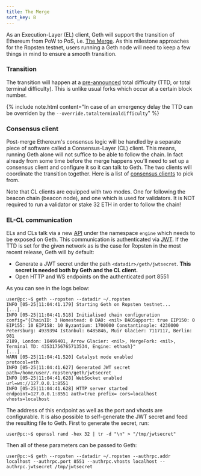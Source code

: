 ```yaml
---
title: The Merge
sort_key: B
---
```


As an Execution-Layer (EL) client, Geth will support the transition of Ethereum from PoW to PoS, i.e. [The Merge](https://ethereum.org/en/upgrades/merge/). As this milestone approaches for the Ropsten testnet, users running a Geth node will need to keep a few things in mind to ensure a smooth transition.

### Transition

The transition will happen at a [pre-announced](https://github.com/ethereum/go-ethereum/pull/24876) total difficulty (TTD, or total terminal difficulty). This is unlike usual forks which occur at a certain block number.

{% include note.html content="In case of an emergency delay the TTD can be overriden by the `--override.totalterminaldifficulty`" %}

### Consensus client

Post-merge Ethereum's consensus logic will be handled by a separate piece of software called a Consensus-Layer (CL) client. This means, running Geth alone will not suffice to be able to follow the chain. In fact already from some time before the merge happens you'll need to set up a consensus client and configure it so it can talk to Geth. The two clients will coordinate the transition together. Here is a list of [consensus clients](https://ethereum.org/en/developers/docs/nodes-and-clients/#consensus-clients) to pick from.

Note that CL clients are equipped with two modes. One for following the beacon chain (beacon node), and one which is used for validators. It is NOT required to run a validator or stake 32 ETH in order to follow the chain!

### EL-CL communication

ELs and CLs talk via a new [API](https://github.com/ethereum/execution-apis/blob/main/src/engine/specification.md) under the namespace `engine` which needs to be exposed on Geth. This communication is authenticated via [JWT](https://jwt.io). If the TTD is set for the given network as is the case for Ropsten in the most recent release, Geth will by default:

- Generate a JWT secret under the path `<datadir>/geth/jwtsecret`. **This secret is needed both by Geth and the CL client.**
- Open HTTP and WS endpoints on the authenticated port 8551

As you can see in the logs below:

```console
user@pc:~$ geth --ropsten --datadir ~/.ropsten
INFO [05-25|11:04:41.179] Starting Geth on Ropsten testnet...
[...]
INFO [05-25|11:04:41.518] Initialised chain configuration          config="{ChainID: 3 Homestead: 0 DAO: <nil> DAOSupport: true EIP150: 0
EIP155: 10 EIP158: 10 Byzantium: 1700000 Constantinople: 4230000 Petersburg: 4939394 Istanbul: 6485846, Muir Glacier: 7117117, Berlin: 981
2189, London: 10499401, Arrow Glacier: <nil>, MergeFork: <nil>, Terminal TD: 43531756765713534, Engine: ethash}"
[...]
WARN [05-25|11:04:41.520] Catalyst mode enabled                    protocol=eth
INFO [05-25|11:04:41.627] Generated JWT secret                     path=/home/user/.ropsten/geth/jwtsecret
INFO [05-25|11:04:41.628] WebSocket enabled                        url=ws://127.0.0.1:8551
INFO [05-25|11:04:41.628] HTTP server started                      endpoint=127.0.0.1:8551 auth=true prefix= cors=localhost vhosts=localhost
```

The address of this endpoint as well as the port and vhosts are configurable. It is also possible to self-generate the JWT secret and feed the resulting file to Geth. First to generate the secret, run:

```console
user@pc:~$ openssl rand -hex 32 | tr -d "\n" > "/tmp/jwtsecret"
```

Then all of these parameters can be passed to Geth:

```console
user@pc:~$ geth --ropsten --datadir ~/.ropsten --authrpc.addr localhost --authrpc.port 8551 --authrpc.vhosts localhost --authrpc.jwtsecret /tmp/jwtsecret
```
